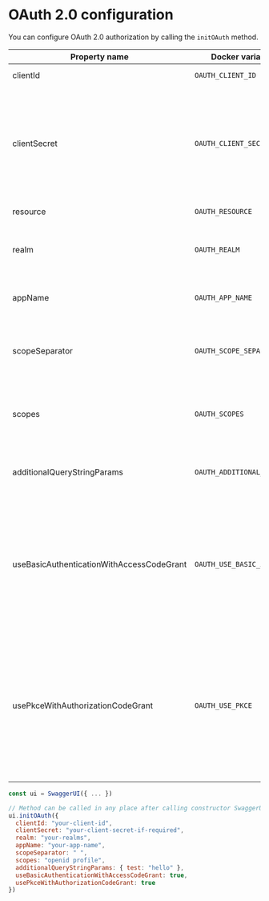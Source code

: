 # OAuth 2.0 configuration

You can configure OAuth 2.0 authorization by calling the `initOAuth` method.

 Property name                             | Docker variable           | Description                                                                                                                                                                                                                                                                                                                                                        
-------------------------------------------|---------------------------|--------------------------------------------------------------------------------------------------------------------------------------------------------------------------------------------------------------------------------------------------------------------------------------------------------------------------------------------------------------------
 clientId                                  | `OAUTH_CLIENT_ID`         | Default clientId. MUST be a string                                                                                                                                                                                                                                                                                                                                 
 clientSecret                              | `OAUTH_CLIENT_SECRET`     | **🚨 Never use this parameter in your production environment. It exposes crucial security information. This feature is intended for dev/test environments only. 🚨** <br>Default clientSecret. MUST be a string                                                                                                                                                    
 resource                                  | `OAUTH_RESOURCE`          | api resource indicator. MUST be a string                                                                                                                                                                                                                                                                                                                           
 realm                                     | `OAUTH_REALM`             | realm query parameter (for oauth1) added to `authorizationUrl` and `tokenUrl`. MUST be a string                                                                                                                                                                                                                                                                    
 appName                                   | `OAUTH_APP_NAME`          | application name, displayed in authorization popup. MUST be a string                                                                                                                                                                                                                                                                                               
 scopeSeparator                            | `OAUTH_SCOPE_SEPARATOR`   | scope separator for passing scopes, encoded before calling, default value is a space (encoded value `%20`). MUST be a string                                                                                                                                                                                                                                       
 scopes                                    | `OAUTH_SCOPES`            | string array or scope separator (i.e. space) separated string of initially selected oauth scopes, default is empty array                                                                                                                                                                                                                                           
 additionalQueryStringParams               | `OAUTH_ADDITIONAL_PARAMS` | Additional query parameters added to `authorizationUrl` and `tokenUrl`. MUST be an object                                                                                                                                                                                                                                                                          
 useBasicAuthenticationWithAccessCodeGrant | `OAUTH_USE_BASIC_AUTH`    | Only activated for the `accessCode` flow.  During the `authorization_code` request to the `tokenUrl`, pass the [Client Password](https://tools.ietf.org/html/rfc6749#section-2.3.1) using the HTTP Basic Authentication scheme (`Authorization` header with `Basic base64encode(client_id + client_secret)`).  The default is `false`                              
 usePkceWithAuthorizationCodeGrant         | `OAUTH_USE_PKCE`          | Only applies to `Authorization Code` flows. [Proof Key for Code Exchange](https://tools.ietf.org/html/rfc7636) brings enhanced security for OAuth public clients. The default is `false` <br/><br/>_Note:_ This option does not hide the client secret input because [neither PKCE nor client secrets are replacements for each other](https://oauth.net/2/pkce/). 

```javascript
const ui = SwaggerUI({ ... })

// Method can be called in any place after calling constructor SwaggerUIBundle
ui.initOAuth({
  clientId: "your-client-id",
  clientSecret: "your-client-secret-if-required",
  realm: "your-realms",
  appName: "your-app-name",
  scopeSeparator: " ",
  scopes: "openid profile",
  additionalQueryStringParams: { test: "hello" },
  useBasicAuthenticationWithAccessCodeGrant: true,
  usePkceWithAuthorizationCodeGrant: true
})
```
